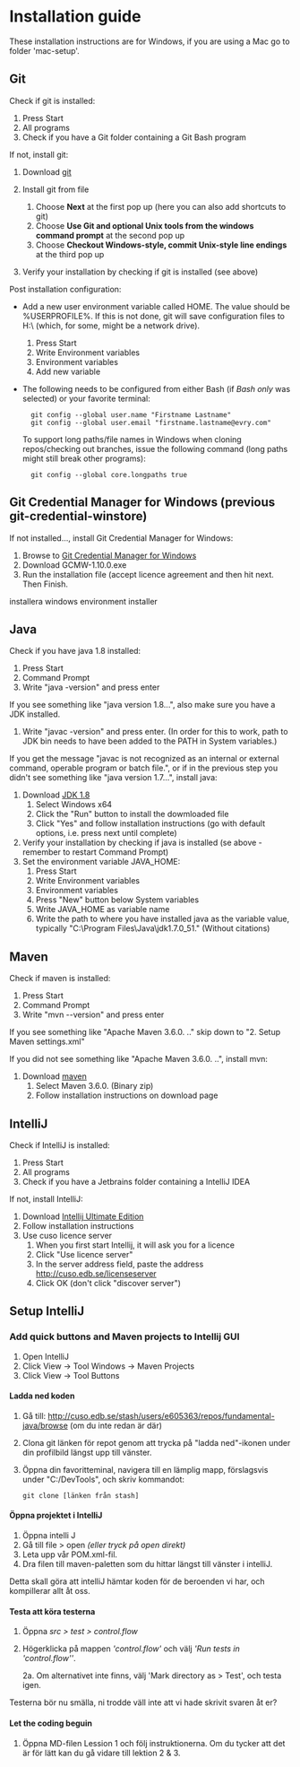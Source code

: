 # Installation guide
These installation instructions are for Windows, if you are using a Mac go to folder 'mac-setup'.

## Git
Check if git is installed:

1. Press Start
1. All programs
1. Check if you have a Git folder containing a Git Bash program

If not, install git:

1. Download [git](http://git-scm.com/downloads)
1. Install git from file
    1. Choose **Next** at the first pop up (here you can also add shortcuts to git)
    1. Choose **Use Git and optional Unix tools from the windows command prompt** at the second pop up
    1. Choose **Checkout Windows-style, commit Unix-style line endings** at the third pop up

1. Verify your installation by checking if git is installed (see above)

Post installation configuration:

* Add a new user environment variable called HOME. The value should be %USERPROFILE%. If this is not done, git will save configuration files to H:\ (which, for some, might be a network drive).
    1. Press Start
    2. Write Environment variables
    3. Environment variables
    4. Add new variable
* The following needs to be configured from either Bash (if *Bash only* was selected) or your favorite terminal:

		git config --global user.name "Firstname Lastname"
		git config --global user.email "firstname.lastname@evry.com"

	To support long paths/file names in Windows when cloning repos/checking out branches, issue the following command (long paths might still break other programs):

		git config --global core.longpaths true
  
## Git Credential Manager for Windows (previous git-credential-winstore)
If not installed..., install Git Credential Manager for Windows: 

1. Browse to [Git Credential Manager for Windows](https://github.com/Microsoft/Git-Credential-Manager-for-Windows/releases)
1. Download GCMW-1.10.0.exe
1. Run the installation file (accept licence agreement and then hit next. Then Finish.
 
installera windows environment installer  
 
## Java
Check if you have java 1.8 installed:
  
1. Press Start
1. Command Prompt
1. Write "java -version" and press enter

If you see something like "java version 1.8...", also make sure you have a JDK installed. 

1. Write "javac -version" and press enter. (In order for this to work, path to JDK bin needs to have been added to the PATH in System variables.)

If you get the message "javac is not recognized as an internal or external command, operable program or batch file.", or if in the previous step you didn't see something like "java version 1.7...", install java:


1. Download [JDK 1.8](https://www.oracle.com/technetwork/java/javase/downloads/jdk8-downloads-2133151.html)
    1. Select Windows x64
    1. Click the "Run" button to install the dowmloaded file
    1. Click "Yes" and follow installation instructions (go with default options, i.e. press next until complete)
1. Verify your installation by checking if java is installed (se above - remember to restart Command Prompt)
1. Set the environment variable JAVA_HOME:
    1. Press Start
    1. Write Environment variables
    1. Environment variables
    1. Press "New" button below System variables
    1. Write JAVA_HOME as variable name
    1. Write the path to where you have installed java as the variable value, typically "C:\Program Files\Java\jdk1.7.0_51."  (Without citations)

## Maven
Check if maven is installed:

1. Press Start
1. Command Prompt
1. Write "mvn --version" and press enter

If you see something like "Apache Maven 3.6.0. .." skip down to "2. Setup Maven settings.xml"

If you did not see something like "Apache Maven 3.6.0. ..", install mvn:

1. Download [maven](http://maven.apache.org/download.cgi)
    1. Select Maven 3.6.0. (Binary zip)
    1. Follow installation instructions on download page
	
## IntelliJ
Check if IntelliJ is installed:

1. Press Start
1. All programs
1. Check if you have a Jetbrains folder containing a IntelliJ IDEA
  
If not, install IntelliJ:

1. Download [Intellij Ultimate Edition](http://www.jetbrains.com/idea/download/)
1. Follow installation instructions
1. Use cuso licence server
    1. When you first start Intellij, it will ask you for a licence
    1. Click "Use licence server" 
    1. In the server address field, paste the address http://cuso.edb.se/licenseserver
	1. Click OK (don't click "discover server")

## Setup IntelliJ

### Add quick buttons and Maven projects to Intellij GUI

1. Open IntelliJ 
1. Click View -> Tool Windows -> Maven Projects
1. Click View -> Tool Buttons

#### Ladda ned koden
 1. Gå till: http://cuso.edb.se/stash/users/e605363/repos/fundamental-java/browse (om du inte redan är där)
 2. Clona git länken för repot genom att trycka på "ladda ned"-ikonen under din profilbild längst upp till vänster.
 3. Öppna din favoritteminal, navigera till en lämplig mapp, förslagsvis under "C:/DevTools", och skriv kommandot:
       		
        git clone [länken från stash]

#### Öppna projektet i IntelliJ
1. Öppna intelli J
2. Gå till file > open _(eller tryck på open direkt)_
3. Leta upp vår POM.xml-fil.
4. Dra filen till maven-paletten som du hittar längst till vänster i intelliJ.

Detta skall göra att intelliJ hämtar koden för de beroenden vi har, och kompillerar allt åt oss.

#### Testa att köra testerna
1. Öppna _src > test > control.flow_
2. Högerklicka på mappen _'control.flow'_ och välj _'Run tests in 'control.flow''_.

    2a. Om alternativet inte finns, välj 'Mark directory as > Test', och testa igen.

Testerna bör nu smälla, ni trodde väll inte att vi hade skrivit svaren åt er?

#### Let the coding beguin
1. Öppna MD-filen Lession 1 och följ instruktionerna. Om du tycker att det är för lätt kan du gå vidare till lektion
 2 & 3.
